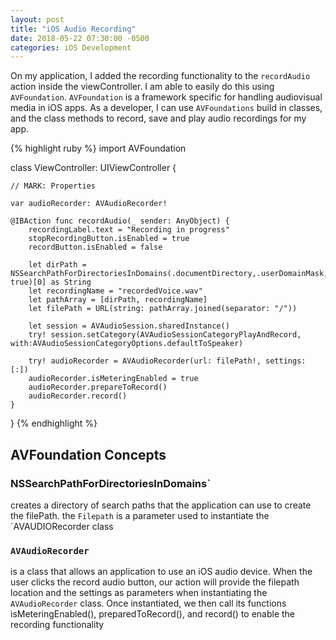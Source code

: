 ```yaml
---
layout: post
title: "iOS Audio Recording"
date: 2018-05-22 07:30:00 -0500
categories: iOS Development 
---
```


On my application, I added the recording functionality to the `recordAudio` action inside the viewController. I am able to easily do this using `AVFoundation`. `AVFoundation` is a framework specific for handling audiovisual media in iOS apps. As a developer, I can use `AVFoundations` build in classes, and the class methods to record, save and play audio recordings for my app.

{% highlight ruby %}
import AVFoundation

class ViewController: UIViewController {

    // MARK: Properties

    var audioRecorder: AVAudioRecorder!

    @IBAction func recordAudio(_ sender: AnyObject) {
        recordingLabel.text = "Recording in progress"
        stopRecordingButton.isEnabled = true
        recordButton.isEnabled = false

        let dirPath = NSSearchPathForDirectoriesInDomains(.documentDirectory,.userDomainMask, true)[0] as String
        let recordingName = "recordedVoice.wav"
        let pathArray = [dirPath, recordingName]
        let filePath = URL(string: pathArray.joined(separator: "/"))

        let session = AVAudioSession.sharedInstance()
        try! session.setCategory(AVAudioSessionCategoryPlayAndRecord, with:AVAudioSessionCategoryOptions.defaultToSpeaker)

        try! audioRecorder = AVAudioRecorder(url: filePath!, settings: [:])        
        audioRecorder.isMeteringEnabled = true
        audioRecorder.prepareToRecord()
        audioRecorder.record()
    }
}
{% endhighlight %}



## AVFoundation Concepts

### NSSearchPathForDirectoriesInDomains` 
creates a directory of search paths that the application can use to create the filePath. the `Filepath` is a parameter used to instantiate the `AVAUDIORecorder class


### `AVAudioRecorder` 
is a class that allows an application to use an iOS audio device. When the user clicks the record audio button, our action will provide the filepath location and the settings as parameters when instantiating the `AVAudioRecorder` class. Once instantiated, we then call its functions isMeteringEnabled(), preparedToRecord(), and record() to enable the recording functionality


